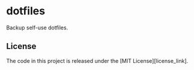# dotfiles

Backup self-use dotfiles.

## License

The code in this project is released under the [MIT License][license_link].
